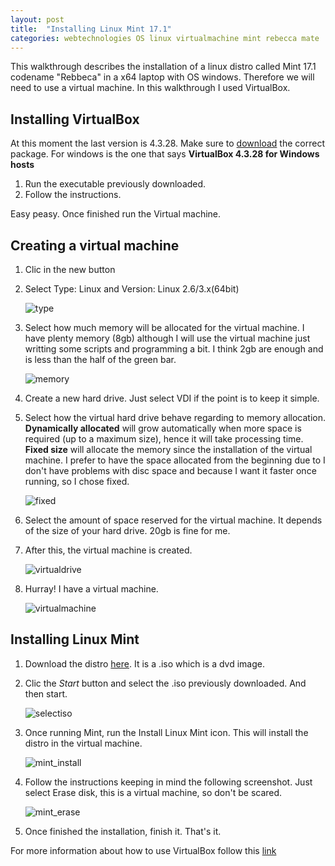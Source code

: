 ```yaml
---
layout: post
title:  "Installing Linux Mint 17.1"
categories: webtechnologies OS linux virtualmachine mint rebecca mate
---
```


This walkthrough describes the installation of a linux distro called Mint 17.1 codename "Rebbeca" in a x64 laptop with OS windows. Therefore
we will need to use a virtual machine. In this walkthrough I used VirtualBox. 

## Installing **VirtualBox**

At this moment the last version is 4.3.28. Make sure to [download](https://www.virtualbox.org/wiki/Downloads) the correct package. 
For windows is the one that says **VirtualBox 4.3.28 for Windows hosts**

1. Run the executable previously downloaded.
2. Follow the instructions.

Easy peasy. Once finished run the Virtual machine.

## Creating a virtual machine

1. Clic in the new button
2. Select Type: Linux and Version: Linux 2.6/3.x(64bit)

	![type](/assets/vm_type.png)

3. Select how much memory will be allocated for the virtual machine. I have plenty memory (8gb) although I will use the virtual machine just
writting some scripts and programming a bit. I think 2gb are enough and is less than the half of the green bar.

	![memory](/assets/vm_memory.png)

4. Create a new hard drive. Just select VDI if the point is to keep it simple.

5. Select how the virtual hard drive behave regarding to memory allocation. **Dynamically allocated** will grow automatically when more space is required 
(up to a maximum size), hence it will take processing time. **Fixed size** will allocate the memory since the installation of the virtual machine. I prefer 
to have the space allocated from the beginning due to I don't have problems with disc space and because I want it faster once running, so I chose fixed.

	![fixed](/assets/vm_hard_fixed.png)

6. Select the amount of space reserved for the virtual machine. It depends of the size of your hard drive. 20gb is fine for me.

7. After this, the virtual machine is created.

	![virtualdrive](/assets/vm_creatingvirtualdrive.png)

8. Hurray! I have a virtual machine.

	![virtualmachine](/assets/vm.png)

## Installing **Linux Mint**

1. Download the distro [here](http://www.linuxmint.com/download.php). It is a .iso which is a dvd image.

2. Clic the *Start* button and select the .iso previously downloaded. And then start.

	![selectiso](/assets/mint_iso.png)
	
3. Once running Mint, run the Install Linux Mint icon. This will install the distro in the virtual machine.

	![mint_install](/assets/mint_first.png)
	
4. Follow the instructions keeping in mind the following screenshot. Just select Erase disk, this is a virtual machine, so don't be scared.

	![mint_erase](/assets/mint_erase.png)
	
5. Once finished the installation, finish it. That's it.

For more information about how to use VirtualBox follow this [link](https://www.virtualbox.org/wiki/End-user_documentation)